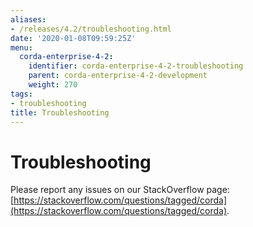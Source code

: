 ```yaml
---
aliases:
- /releases/4.2/troubleshooting.html
date: '2020-01-08T09:59:25Z'
menu:
  corda-enterprise-4-2:
    identifier: corda-enterprise-4-2-troubleshooting
    parent: corda-enterprise-4-2-development
    weight: 270
tags:
- troubleshooting
title: Troubleshooting
---
```



# Troubleshooting

Please report any issues on our StackOverflow page: [https://stackoverflow.com/questions/tagged/corda](https://stackoverflow.com/questions/tagged/corda).

